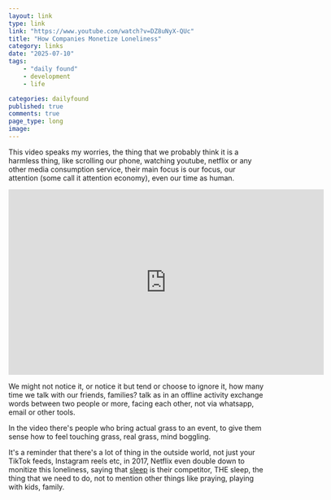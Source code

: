 ```yaml
---
layout: link
type: link
link: "https://www.youtube.com/watch?v=DZ8uNyX-QUc"
title: "How Companies Monetize Loneliness"
category: links
date: "2025-07-10"
tags: 
    - "daily found"
    - development
    - life

categories: dailyfound
published: true
comments: true
page_type: long
image:
---
```



This video speaks my worries, the thing that we probably think it is a harmless thing, like scrolling our phone, watching youtube, netflix or any other media consumption service, their main focus is our focus, our attention (some call it attention economy), even our time as human.

<iframe width="620" height="365" src="https://www.youtube.com/embed/DZ8uNyX-QUc?si=-GwvariWdSbqG6r7" title="YouTube video player" frameborder="0" allow="accelerometer; autoplay; clipboard-write; encrypted-media; gyroscope; picture-in-picture; web-share" referrerpolicy="strict-origin-when-cross-origin" allowfullscreen></iframe>

We might not notice it, or notice it but tend or choose to ignore it, how many time we talk with our friends, families? talk as in an offline activity exchange words between two people or more, facing each other, not via whatsapp, email or other tools.

In the video there's people who bring actual grass to an event, to give them sense how to feel touching grass, real grass, mind boggling.

It's a reminder that there's a lot of thing in the outside world, not just your TikTok feeds, Instagram reels etc, in 2017, Netflix even double down to monitize this loneliness, saying that [sleep](https://www.fastcompany.com/40491939/netflix-ceo-reed-hastings-sleep-is-our-competition) is their competitor, THE sleep, the thing that we need to do, not to mention other things like praying, playing with kids, family.
